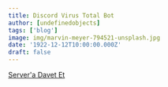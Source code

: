 ```yaml
---
title: Discord Virus Total Bot
author: [undefinedobjects]
tags: ['blog']
image: img/marvin-meyer-794521-unsplash.jpg
date: '1922-12-12T10:00:00.000Z'
draft: false
---
```



[Server'a Davet Et](https://discordbotlist.com/bots/virustotal-7933)